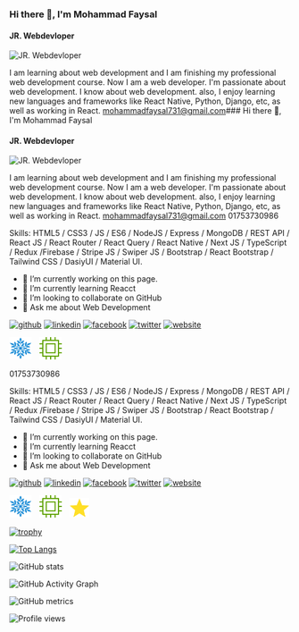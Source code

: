 ### Hi there 👋, I'm Mohammad Faysal
#### JR. Webdevloper
![JR. Webdevloper](https://pbs.twimg.com/profile_banners/1561383014311264256/1663238226/600x200)

I am learning about web development and I am finishing my professional web development course. Now I am a web developer. I'm passionate about web development. I know about web development. also,
I enjoy learning new languages and frameworks like React Native, Python, Django, etc, as well as working in React.
mohammadfaysal731@gmail.com### Hi there 👋, I'm Mohammad Faysal
#### JR. Webdevloper
![JR. Webdevloper](https://pbs.twimg.com/profile_banners/1561383014311264256/1663238226/600x200)

I am learning about web development and I am finishing my professional web development course. Now I am a web developer. I'm passionate about web development. I know about web development. also,
I enjoy learning new languages and frameworks like React Native, Python, Django, etc, as well as working in React.
mohammadfaysal731@gmail.com
01753730986

Skills: HTML5 / CSS3 / JS / ES6 / NodeJS / Express / MongoDB / REST API / React JS /  React Router / React Query / React Native / Next JS / TypeScript / Redux /Firebase / Stripe JS / Swiper JS / Bootstrap / React Bootstrap / Tailwind CSS / DasiyUI / Material UI.

- 🔭 I’m currently working on this page. 
- 🌱 I’m currently learning Reacct 
- 👯 I’m looking to collaborate on GitHub 
- 💬 Ask me about Web Development 


[<img src='https://cdn.jsdelivr.net/npm/simple-icons@3.0.1/icons/github.svg' alt='github' height='40'>](https://github.com/https://github.com/MohammadFaysal731)  [<img src='https://cdn.jsdelivr.net/npm/simple-icons@3.0.1/icons/linkedin.svg' alt='linkedin' height='40'>](https://www.linkedin.com/in/https://www.linkedin.com/in/mohammad-faysal//)  [<img src='https://cdn.jsdelivr.net/npm/simple-icons@3.0.1/icons/facebook.svg' alt='facebook' height='40'>](https://www.facebook.com/https://www.facebook.com/profile.php?id=100045990253742)  [<img src='https://cdn.jsdelivr.net/npm/simple-icons@3.0.1/icons/twitter.svg' alt='twitter' height='40'>](https://twitter.com/https://twitter.com/Mohamma36007811)  [<img src='https://cdn.jsdelivr.net/npm/simple-icons@3.0.1/icons/icloud.svg' alt='website' height='40'>](https://mohammad-faysal.netlify.app/)  

<a href='https://archiveprogram.github.com/'><img src='https://raw.githubusercontent.com/acervenky/animated-github-badges/master/assets/acbadge.gif' width='40' height='40'></a> <a href='https://docs.github.com/en/developers'><img src='https://raw.githubusercontent.com/acervenky/animated-github-badges/master/assets/devbadge.gif' width='40' height='40'></a> 


01753730986

Skills: HTML5 / CSS3 / JS / ES6 / NodeJS / Express / MongoDB / REST API / React JS /  React Router / React Query / React Native / Next JS / TypeScript / Redux /Firebase / Stripe JS / Swiper JS / Bootstrap / React Bootstrap / Tailwind CSS / DasiyUI / Material UI.

- 🔭 I’m currently working on this page. 
- 🌱 I’m currently learning Reacct 
- 👯 I’m looking to collaborate on GitHub 
- 💬 Ask me about Web Development 


[<img src='https://cdn.jsdelivr.net/npm/simple-icons@3.0.1/icons/github.svg' alt='github' height='40'>](https://github.com/https://github.com/MohammadFaysal731)  [<img src='https://cdn.jsdelivr.net/npm/simple-icons@3.0.1/icons/linkedin.svg' alt='linkedin' height='40'>](https://www.linkedin.com/in/https://www.linkedin.com/in/mohammad-faysal//)  [<img src='https://cdn.jsdelivr.net/npm/simple-icons@3.0.1/icons/facebook.svg' alt='facebook' height='40'>](https://www.facebook.com/https://www.facebook.com/profile.php?id=100045990253742)  [<img src='https://cdn.jsdelivr.net/npm/simple-icons@3.0.1/icons/twitter.svg' alt='twitter' height='40'>](https://twitter.com/https://twitter.com/Mohamma36007811)  [<img src='https://cdn.jsdelivr.net/npm/simple-icons@3.0.1/icons/icloud.svg' alt='website' height='40'>](https://mohammad-faysal.netlify.app/)  

<a href='https://archiveprogram.github.com/'><img src='https://raw.githubusercontent.com/acervenky/animated-github-badges/master/assets/acbadge.gif' width='40' height='40'></a> <a href='https://docs.github.com/en/developers'><img src='https://raw.githubusercontent.com/acervenky/animated-github-badges/master/assets/devbadge.gif' width='40' height='40'></a> <a href='https://stars.github.com/'><img src='https://raw.githubusercontent.com/acervenky/animated-github-badges/master/assets/starbadge.gif' width='35' height='35'></a> 

[![trophy](https://github-profile-trophy.vercel.app/?username=https://github.com/MohammadFaysal731)](https://github.com/ryo-ma/github-profile-trophy)

[![Top Langs](https://github-readme-stats.vercel.app/api/top-langs/?username=https://github.com/MohammadFaysal731)](https://github.com/anuraghazra/github-readme-stats)

![GitHub stats](https://github-readme-stats.vercel.app/api?username=https://github.com/MohammadFaysal731&show_icons=true&count_private=true)  

![GitHub Activity Graph](https://activity-graph.herokuapp.com/graph?username=https://github.com/MohammadFaysal731)  

![GitHub metrics](https://metrics.lecoq.io/https://github.com/MohammadFaysal731)  

![Profile views](https://gpvc.arturio.dev/https://github.com/MohammadFaysal731)  







